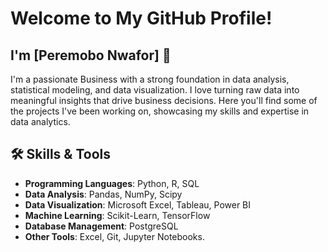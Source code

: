 # Welcome to My GitHub Profile!
## I'm [Peremobo Nwafor] 👋
I'm a passionate Business with a strong foundation in data analysis, statistical modeling, and data visualization. I love turning raw data into meaningful insights 
that drive business decisions. Here you'll find some of the projects I've been working on, showcasing my skills and expertise in data analytics.

## 🛠 Skills & Tools

- **Programming Languages**: Python, R, SQL
- **Data Analysis**: Pandas, NumPy, Scipy
- **Data Visualization**: Microsoft Excel, Tableau, Power BI
- **Machine Learning**: Scikit-Learn, TensorFlow
- **Database Management**: PostgreSQL
- **Other Tools**: Excel, Git, Jupyter Notebooks.

<!---
pere24/pere24 is a ✨ special ✨ repository because its `README.md` (this file) appears on your GitHub profile.
You can click the Preview link to take a look at your changes.
--->

